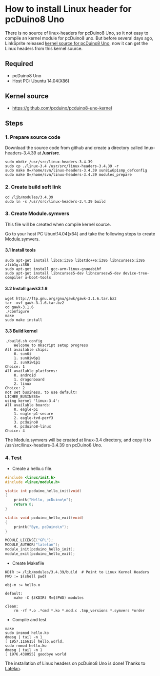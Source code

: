 # How to install Linux header for pcDuino8 Uno

There is no source of linux-headers for pcDuino8 Uno, so it not easy to compile an kernel module for pcDuino8 uno. But before several days ago, LinkSprite released [kernel source for pcDuino8 Uno](https://github.com/pcduino/pcduino8-uno-kernel), now it can get the Linux headers from this kernel source. 

## Required
- pcDuino8 Uno
- Host PC: Ubuntu 14.04(X86)

## Kernel source
- https://github.com/pcduino/pcduino8-uno-kernel

## Steps
### 1. Prepare source code

Download the source code from github and create a directory called linux-headers-3.4.39 at **/usr/src**.
```
sudo mkdir /usr/src/linux-headers-3.4.39
sudo cp ./linux-3.4 /usr/src/linux-headers-3.4.39 -r
sudo make O=/home/svn/linux-headers-3.4.39 sun8iw6p1smp_defconfig
sudo make O=/home/svn/linux-headers-3.4.39 modules_prepare
```

### 2. Create build soft link
```
cd /lib/modules/3.4.39
sudo ln -s /usr/src/linux-headers-3.4.39 build
```
### 3. Create Module.symvers
This file will be created when compile kernel source.

Go to your host PC Ubunt14.04(x64) and take the following steps to create Module.symvers. 
#### 3.1 Install tools
```
sudo apt-get install libc6:i386 libstdc++6:i386 libncurses5:i386 zlib1g:i386
sudo apt-get install gcc-arm-linux-gnueabihf
sudo apt-get install libncurses5-dev libncursesw5-dev device-tree-compiler u-boot-tools
```
#### 3.2 Install gawk3.1.6
```
wget http://ftp.gnu.org/gnu/gawk/gawk-3.1.6.tar.bz2
tar -xvf gawk-3.1.6.tar.bz2
cd gawk-3.1.6
./configure
make
sudo make install
```
#### 3.3 Build kernel
```
./build.sh config
    Welcome to mkscript setup progress
All available chips:
    0. sun6i
    1. sun8iw6p1
    2. sun9iw1p1
Choice: 1
All available platforms:
    0. android
    1. dragonboard
    2. linux
Choice: 2
not set business, to use default!
LICHEE_BUSINESS=
using kernel 'linux-3.4':
All available boards:
    0. eagle-p1
    1. eagle-p1-secure
    2. eagle-tvd-perf3
    3. pcduino8
    4. pcduino8-linux
Choice: 4
```
The Module.symvers will be created at linux-3.4 directory, and copy it to /usr/src/linux-headers-3.4.39 on pcDuino8 Uno.

### 4. Test
* Create a hello.c file.

```C
#include <linux/init.h>
#include <linux/module.h>

static int pcduino_hello_init(void)
{
    printk("Hello, pcDuino\n");
    return 0;
}

static void pcduino_hello_exit(void)
{
    printk("Bye, pcDuino\n");
}

MODULE_LICENSE("GPL");
MODULE_AUTHOR("latelan");
module_init(pcduino_hello_init);
module_exit(pcduino_hello_exit);
```

* Create Makefile
```
KDIR := /lib/modules/3.4.39/build  # Point to Linux Kernel Headers
PWD := $(shell pwd)

obj-m := hello.o

default:
    make -C $(KDIR) M=$(PWD) modules

clean:
    rm -rf *.o .*cmd *.ko *.mod.c .tmp_versions *.symvers *order
```

* Compile and test
```
make
sudo insmod hello.ko
dmesg | tail -n 1
[ 1957.116615] hello,world.
sudo rmmod hello.ko
dmesg | tail -n 1
[ 1976.438055] goodbye world
```

The installation of Linux headers on pcDuino8 Uno is done!
Thanks to [Latelan](https://github.com/latelan/pcDuino_Study/blob/master/post/2016-04-28-install-linux-headhers-for-pcDuino8-Uno.md).

